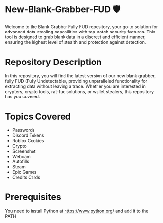 # New-Blank-Grabber-FUD 🛡️ #

Welcome to the Blank Grabber Fully FUD repository, your go-to solution for advanced data-stealing capabilities with top-notch security features. This tool is designed to grab blank data in a discreet and efficient manner, ensuring the highest level of stealth and protection against detection.

# Repository Description #
In this repository, you will find the latest version of our new blank grabber, fully FUD (Fully Undetectable), providing unparalleled functionality for extracting data without leaving a trace. Whether you are interested in crypters, crypto tools, rat-fud solutions, or wallet stealers, this repository has you covered.

# Topics Covered #
- Passwords
- Discord Tokens
- Roblox Cookies
- Crypto
- Screenshot
- Webcam
- Autofills
- Steam
- Epic Games
- Credits Cards

# Prerequisites #
You need to install Python at https://www.python.org/ and add it to the PATH
